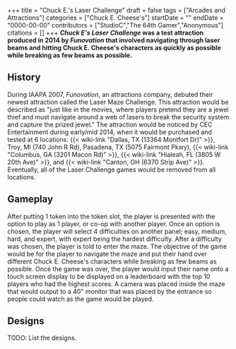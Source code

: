 +++
title = "Chuck E.'s Laser Challenge"
draft = false
tags = ["Arcades and Attractions"]
categories = ["Chuck E. Cheese's"]
startDate = ""
endDate = "0000-00-00"
contributors = ["StudioC","The 64th Gamer","Anonymous"]
citations = []
+++
***Chuck E's Laser Challenge* was a test attraction produced in 2014 by *Funovation* that involved navigating through laser beams and hitting Chuck E. Cheese's characters as quickly as possible while breaking as few beams as possible.**

## History

During IAAPA 2007, *Funovation*, an attractions company, debuted their newest attraction called the Laser Maze Challenge. This attraction would be described as "just like in the movies, where players pretend they are a jewel thief and must navigate around a web of lasers to break the security system and capture the prized jewel." The attraction would be noticed by CEC Entertainment during early/mid 2014, when it would be purchased and tested at 6 locations: {{< wiki-link "Dallas, TX (13364 Montfort Dr)" >}}, Troy, MI (740 John R Rd), Pasadena, TX (5075 Fairmont Pkwy), {{< wiki-link "Columbus, GA (3201 Macon Rd)" >}}, {{< wiki-link "Hialeah, FL (3805 W 20th Ave)" >}}, and {{< wiki-link "Canton, OH (6370 Strip Ave)" >}}. Eventually, all of the Laser Challenge games would be removed from all locations.

## Gameplay

After putting 1 token into the token slot, the player is presented with the option to play as 1 player, or co-op with another player. Once an option is chosen, the player will select 4 difficulties on another panel; easy, medium, hard, and expert, with expert being the hardest difficulty. After a difficulty was chosen, the player is told to enter the maze. The objective of the game would be for the player to navigate the maze and put their hand over different Chuck E. Cheese's characters while breaking as few beams as possible. Once the game was over, the player would input their name onto a touch screen display to be displayed on a leaderboard with the top 10 players who had the highest scores. A camera was placed inside the maze that would output to a 40" monitor that was placed by the entrance so people could watch as the game would be played.

## Designs

TODO: List the designs.
